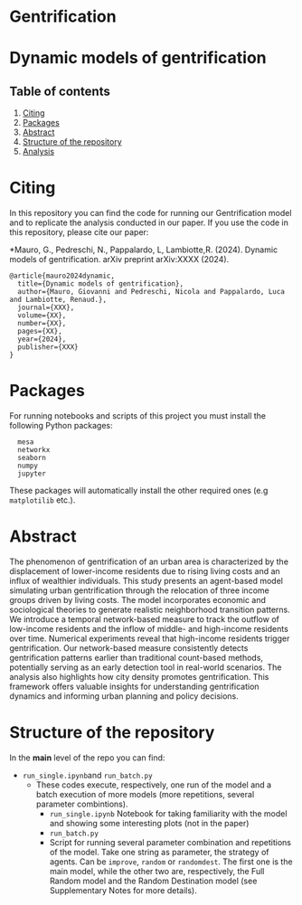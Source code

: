 # Gentrification

# Dynamic models of gentrification
## Table of contents
1. [Citing](#citing)
2. [Packages](#packages)
3. [Abstract](#abstract)
5. [Structure of the repository](#structure-of-the-repository)
6. [Analysis](#analysis)



# Citing
In this repository you can find the code for running our Gentrification model and to replicate the analysis conducted in our paper.
If you use the code in this repository, please cite our paper:

*Mauro, G., Pedreschi, N., Pappalardo, L, Lambiotte,R. (2024). Dynamic models of gentrification. arXiv preprint arXiv:XXXX (2024).

```
@article{mauro2024dynamic,
  title={Dynamic models of gentrification},
  author={Mauro, Giovanni and Pedreschi, Nicola and Pappalardo, Luca and Lambiotte, Renaud.},
  journal={XXX},
  volume={XX},
  number={XX},
  pages={XX},
  year={2024},
  publisher={XXX}
}
```

# Packages
For running notebooks and scripts of this project you must install the following Python packages:
```
  mesa
  networkx
  seaborn
  numpy
  jupyter
```
These packages will automatically install the other required ones (e.g ```matplotilib``` etc.).

# Abstract

The phenomenon of gentrification of an urban area is characterized by the displacement of lower-income residents due to rising living costs and an influx of wealthier individuals. This study presents an agent-based model simulating urban gentrification through the relocation of three income groups driven by living costs. The model incorporates economic and sociological theories to generate realistic neighborhood transition patterns. We introduce a temporal network-based measure to track the outflow of low-income residents and the inflow of middle- and high-income residents over time. Numerical experiments reveal that high-income residents trigger gentrification. Our network-based measure consistently detects gentrification patterns earlier than traditional count-based methods, potentially serving as an early detection tool in real-world scenarios. The analysis also highlights how city density promotes gentrification. This framework offers valuable insights for understanding gentrification dynamics and informing urban planning and policy decisions.


# Structure of the repository

In the **main** level of the repo you can find:
- ```run_single.ipynb```and ```run_batch.py```
    - These codes execute, respectively, one run of the model and a batch execution of more models (more repetitions, several parameter combintions).
        - ```run_single.ipynb```
           Notebook for taking familiarity with the model and showing some interesting plots (not in the paper)
        - ```run_batch.py```
        -  Script for running several parameter combination and repetitions of the model. Take one string as parameter, the strategy of agents. Can be ```improve```, ```random``` or ```randomdest```. The first one is the main model, while the other two are, respectively, the Full Random model and the Random Destination model (see Supplementary Notes for more details).

